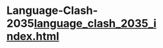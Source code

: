 # Language-Clash-2035[language_clash_2035_index.html](https://github.com/user-attachments/files/22423908/language_clash_2035_index.html)
<!DOCTYPE html>
<html lang="en">
<head>
    <meta charset="UTF-8">
    <meta name="viewport" content="width=device-width, initial-scale=1.0">
    <title>Language Clash 2035: The Last Voice</title>
    <style>
        * {
            margin: 0;
            padding: 0;
            box-sizing: border-box;
        }
        
        body {
            font-family: 'Segoe UI', Tahoma, Geneva, Verdana, sans-serif;
            background: linear-gradient(135deg, #667eea 0%, #764ba2 100%);
            color: white;
            min-height: 100vh;
            padding: 20px;
        }
        
        .game-container {
            max-width: 800px;
            margin: 0 auto;
            background: rgba(0, 0, 0, 0.7);
            border-radius: 15px;
            padding: 30px;
            box-shadow: 0 10px 30px rgba(0, 0, 0, 0.3);
        }
        
        .header {
            text-align: center;
            margin-bottom: 30px;
        }
        
        .title {
            font-size: 2.5em;
            margin-bottom: 10px;
            text-shadow: 2px 2px 4px rgba(0, 0, 0, 0.5);
        }
        
        .subtitle {
            font-size: 1.2em;
            opacity: 0.9;
            margin-bottom: 20px;
        }
        
        .xp-tracker {
            background: rgba(255, 255, 255, 0.1);
            padding: 10px 20px;
            border-radius: 25px;
            display: inline-block;
            font-weight: bold;
        }
        
        .content-area {
            margin: 30px 0;
            line-height: 1.6;
        }
        
        .zone-indicator {
            background: linear-gradient(45deg, #ff6b6b, #4ecdc4);
            padding: 15px;
            border-radius: 10px;
            margin-bottom: 20px;
            text-align: center;
            font-weight: bold;
            font-size: 1.1em;
        }
        
        .choices {
            display: flex;
            flex-direction: column;
            gap: 15px;
            margin: 20px 0;
        }
        
        .choice-btn {
            background: linear-gradient(45deg, #667eea, #764ba2);
            border: none;
            color: white;
            padding: 15px 25px;
            border-radius: 10px;
            cursor: pointer;
            font-size: 1em;
            transition: all 0.3s ease;
            text-align: left;
        }
        
        .choice-btn:hover {
            transform: translateY(-2px);
            box-shadow: 0 5px 15px rgba(0, 0, 0, 0.3);
            background: linear-gradient(45deg, #764ba2, #667eea);
        }
        
        .role-selection {
            display: grid;
            grid-template-columns: repeat(auto-fit, minmax(200px, 1fr));
            gap: 15px;
            margin: 20px 0;
        }
        
        .role-card {
            background: rgba(255, 255, 255, 0.1);
            padding: 20px;
            border-radius: 10px;
            cursor: pointer;
            transition: all 0.3s ease;
            border: 2px solid transparent;
        }
        
        .role-card:hover, .role-card.selected {
            background: rgba(255, 255, 255, 0.2);
            border-color: #4ecdc4;
            transform: scale(1.05);
        }
        
        .language-grid {
            display: grid;
            grid-template-columns: repeat(auto-fit, minmax(150px, 1fr));
            gap: 10px;
            margin: 20px 0;
        }
        
        .language-card {
            background: rgba(255, 255, 255, 0.1);
            padding: 15px;
            border-radius: 8px;
            cursor: pointer;
            transition: all 0.3s ease;
            border: 2px solid transparent;
            text-align: center;
        }
        
        .language-card:hover, .language-card.selected {
            background: rgba(255, 255, 255, 0.2);
            border-color: #ff6b6b;
            transform: scale(1.05);
        }
        
        .ai-tools {
            display: flex;
            justify-content: space-around;
            flex-wrap: wrap;
            gap: 20px;
            margin: 20px 0;
        }
        
        .ai-tool {
            background: rgba(255, 255, 255, 0.1);
            padding: 20px;
            border-radius: 10px;
            cursor: pointer;
            transition: all 0.3s ease;
            border: 2px solid transparent;
            min-width: 150px;
            text-align: center;
        }
        
        .ai-tool:hover, .ai-tool.selected {
            background: rgba(255, 255, 255, 0.2);
            border-color: #4ecdc4;
            transform: scale(1.05);
        }
        
        .form-area {
            margin: 20px 0;
        }
        
        .form-area textarea {
            width: 100%;
            min-height: 150px;
            padding: 15px;
            border-radius: 8px;
            border: none;
            background: rgba(255, 255, 255, 0.9);
            color: #333;
            font-size: 1em;
            resize: vertical;
        }
        
        .form-area input[type="url"] {
            width: 100%;
            padding: 15px;
            border-radius: 8px;
            border: none;
            background: rgba(255, 255, 255, 0.9);
            color: #333;
            font-size: 1em;
            margin: 10px 0;
        }
        
        .submit-btn {
            background: linear-gradient(45deg, #4ecdc4, #44a08d);
            border: none;
            color: white;
            padding: 15px 30px;
            border-radius: 8px;
            cursor: pointer;
            font-size: 1.1em;
            transition: all 0.3s ease;
        }
        
        .submit-btn:hover {
            transform: translateY(-2px);
            box-shadow: 0 5px 15px rgba(0, 0, 0, 0.3);
        }
        
        .side-quest {
            background: linear-gradient(45deg, #ffd89b, #19547b);
            padding: 20px;
            border-radius: 10px;
            margin: 20px 0;
            border-left: 5px solid #ff6b6b;
        }
        
        .hidden {
            display: none;
        }
        
        .ethics-checklist {
            background: rgba(255, 255, 255, 0.1);
            padding: 20px;
            border-radius: 10px;
            margin: 20px 0;
        }
        
        .checklist-item {
            margin: 10px 0;
            display: flex;
            align-items: center;
        }
        
        .checklist-item input[type="checkbox"] {
            margin-right: 10px;
            transform: scale(1.2);
        }
        
        .progress-bar {
            background: rgba(255, 255, 255, 0.2);
            border-radius: 10px;
            height: 10px;
            margin: 20px 0;
        }
        
        .progress-fill {
            background: linear-gradient(45deg, #4ecdc4, #44a08d);
            height: 100%;
            border-radius: 10px;
            transition: width 0.3s ease;
        }
    </style>
</head>
<body>
    <div class="game-container">
        <div class="header">
            <h1 class="title">Language Clash 2035: The Last Voice</h1>
            <p class="subtitle">An Interactive Journey Through Language Preservation</p>
            <div class="xp-tracker">XP: <span id="xp-display">0</span> | Zone: <span id="zone-display">Start</span></div>
        </div>
        
        <div class="progress-bar">
            <div class="progress-fill" id="progress-fill" style="width: 0%"></div>
        </div>
        
        <div class="content-area" id="content-area">
            <!-- Dynamic content will be inserted here -->
        </div>
    </div>

    <script>
        class LanguageClashGame {
            constructor() {
                this.xp = 0;
                this.currentZone = 'start';
                this.selectedRole = '';
                this.selectedLanguages = [];
                this.selectedAITools = [];
                this.sideQuestActive = false;
                this.sideQuestComplete = false;
                this.glitchFound = false;
                this.gameData = {};
                this.playerData = {
                    playerName: '',
                    playerId: '',
                    selectedRole: '',
                    startTime: new Date().toISOString(),
                    zoneChoices: {},
                    finalXP: 0,
                    sideQuestCompleted: false,
                    gameCompleted: false,
                    endTime: null
                };
                
                this.contentArea = document.getElementById('content-area');
                this.xpDisplay = document.getElementById('xp-display');
                this.zoneDisplay = document.getElementById('zone-display');
                this.progressFill = document.getElementById('progress-fill');
                
                this.init();
            }
            
            init() {
                this.showPlayerRegistration();
            }
            
            showPlayerRegistration() {
                this.contentArea.innerHTML = `
                    <div class="zone-indicator">Player Registration</div>
                    <p>Welcome to Language Clash 2035! Before we begin your mission, please provide your information:</p>
                    
                    <div class="form-area">
                        <input type="text" id="player-name" placeholder="Enter your full name" style="width: 100%; padding: 15px; margin: 10px 0; border-radius: 8px; border: none; background: rgba(255,255,255,0.9); color: #333; font-size: 1em;">
                        <input type="text" id="player-id" placeholder="Enter your student ID (optional)" style="width: 100%; padding: 15px; margin: 10px 0; border-radius: 8px; border: none; background: rgba(255,255,255,0.9); color: #333; font-size: 1em;">
                    </div>
                    
                    <div class="choices">
                        <button class="choice-btn" onclick="game.registerPlayer()" id="register-btn" disabled>Continue to Role Selection</button>
                    </div>
                `;
                
                // Enable button when name is entered
                document.getElementById('player-name').addEventListener('input', (e) => {
                    const registerBtn = document.getElementById('register-btn');
                    registerBtn.disabled = e.target.value.trim() === '';
                });
            }
            
            registerPlayer() {
                const name = document.getElementById('player-name').value.trim();
                const id = document.getElementById('player-id').value.trim() || 'Anonymous';
                
                if (!name) return;
                
                this.playerData.playerName = name;
                this.playerData.playerId = id;
                
                this.showStartScreen();
            }
            
            addXP(amount) {
                this.xp += amount;
                this.xpDisplay.textContent = this.xp;
                this.updateProgress();
            }
            
            updateProgress() {
                const zones = ['start', 'zone1', 'zone2', 'zone3', 'zone4', 'zone5'];
                const currentIndex = zones.indexOf(this.currentZone);
                const progress = (currentIndex / (zones.length - 1)) * 100;
                this.progressFill.style.width = `${progress}%`;
            }
            
            updateZoneDisplay(zone) {
                this.currentZone = zone;
                this.zoneDisplay.textContent = zone === 'start' ? 'Start' : zone.toUpperCase();
                this.updateProgress();
            }
            
            showStartScreen() {
                this.updateZoneDisplay('start');
                this.contentArea.innerHTML = `
                    <div class="zone-indicator">Welcome to Language Clash 2035</div>
                    <p>In the year 2035, the world's linguistic diversity hangs by a thread. As artificial intelligence and global communication systems favor dominant languages, thousands of unique voices face extinction.</p>
                    <p>You are part of an elite team tasked with preserving humanity's linguistic heritage. Your mission: explore five critical zones, make crucial decisions, and create a campaign to save endangered languages.</p>
                    
                    <h3>Choose Your Team Role:</h3>
                    <div class="role-selection">
                        <div class="role-card" data-role="voice">
                            <h4>The Voice</h4>
                            <p>Speaks for the voiceless, passionate advocate for endangered communities</p>
                        </div>
                        <div class="role-card" data-role="scholar">
                            <h4>The Scholar</h4>
                            <p>Researches language patterns, etymology, and linguistic structures</p>
                        </div>
                        <div class="role-card" data-role="visionary">
                            <h4>The Visionary</h4>
                            <p>Imagines innovative solutions and future possibilities</p>
                        </div>
                        <div class="role-card" data-role="strategist">
                            <h4>The Strategist</h4>
                            <p>Plans campaigns and coordinates preservation efforts</p>
                        </div>
                        <div class="role-card" data-role="archivist">
                            <h4>The Archivist</h4>
                            <p>Documents and preserves linguistic knowledge for future generations</p>
                        </div>
                    </div>
                    
                    <div class="choices">
                        <button class="choice-btn" onclick="game.startGame()" id="start-btn" disabled>Begin Mission</button>
                    </div>
                `;
                
                // Add event listeners for role selection
                document.querySelectorAll('.role-card').forEach(card => {
                    card.addEventListener('click', () => {
                        document.querySelectorAll('.role-card').forEach(c => c.classList.remove('selected'));
                        card.classList.add('selected');
                        this.selectedRole = card.dataset.role;
                        document.getElementById('start-btn').disabled = false;
                        document.getElementById('start-btn').textContent = `Begin Mission as ${card.querySelector('h4').textContent}`;
                    });
                });
            }
            
            startGame() {
                if (!this.selectedRole) return;
                this.playerData.selectedRole = this.selectedRole;
                this.recordChoice('start', 'role_selected', this.selectedRole);
                this.addXP(10);
                this.showZone1();
            }
            
            recordChoice(zone, action, choice) {
                if (!this.playerData.zoneChoices[zone]) {
                    this.playerData.zoneChoices[zone] = [];
                }
                this.playerData.zoneChoices[zone].push({
                    timestamp: new Date().toISOString(),
                    action: action,
                    choice: choice
                });
            }
            
            showZone1() {
                this.updateZoneDisplay('zone1');
                this.contentArea.innerHTML = `
                    <div class="zone-indicator">Zone 1: The Extinction Crisis</div>
                    <p>Welcome to the Language Observatory, where we monitor the world's linguistic diversity. The data is alarming:</p>
                    <ul>
                        <li>7,000 languages exist today, but 40% are endangered</li>
                        <li>One language dies every 14 days</li>
                        <li>By 2100, experts predict only 600 languages will survive</li>
                    </ul>
                    
                    <p>Your first mission: Choose 3 languages from different regions to prioritize for preservation efforts.</p>
                    
                    <div class="language-grid">
                        <div class="language-card" data-lang="quechua">
                            <h4>Quechua</h4>
                            <p>Andean South America<br>8 million speakers</p>
                        </div>
                        <div class="language-card" data-lang="maori">
                            <h4>Māori</h4>
                            <p>New Zealand<br>150,000 speakers</p>
                        </div>
                        <div class="language-card" data-lang="navajo">
                            <h4>Navajo</h4>
                            <p>Southwestern USA<br>170,000 speakers</p>
                        </div>
                        <div class="language-card" data-lang="welsh">
                            <h4>Welsh</h4>
                            <p>Wales, UK<br>600,000 speakers</p>
                        </div>
                        <div class="language-card" data-lang="sami">
                            <h4>Sami</h4>
                            <p>Northern Europe<br>30,000 speakers</p>
                        </div>
                        <div class="language-card" data-lang="ainu">
                            <h4>Ainu</h4>
                            <p>Japan<br>10 speakers</p>
                        </div>
                        <div class="language-card" data-lang="hawaiian">
                            <h4>Hawaiian</h4>
                            <p>Hawaii, USA<br>24,000 speakers</p>
                        </div>
                        <div class="language-card" data-lang="yupik">
                            <h4>Yup'ik</h4>
                            <p>Alaska, Russia<br>19,000 speakers</p>
                        </div>
                    </div>
                    
                    <div class="choices">
                        <button class="choice-btn" onclick="game.confirmLanguageSelection()" id="lang-confirm-btn" disabled>Confirm Selection (0/3)</button>
                    </div>
                `;
                
                // Add language selection logic
                document.querySelectorAll('.language-card').forEach(card => {
                    card.addEventListener('click', () => {
                        const lang = card.dataset.lang;
                        if (card.classList.contains('selected')) {
                            card.classList.remove('selected');
                            this.selectedLanguages = this.selectedLanguages.filter(l => l !== lang);
                        } else if (this.selectedLanguages.length < 3) {
                            card.classList.add('selected');
                            this.selectedLanguages.push(lang);
                        }
                        
                        const btn = document.getElementById('lang-confirm-btn');
                        btn.textContent = `Confirm Selection (${this.selectedLanguages.length}/3)`;
                        btn.disabled = this.selectedLanguages.length !== 3;
                    });
                });
            }
            
            confirmLanguageSelection() {
                if (this.selectedLanguages.length !== 3) return;
                this.recordChoice('zone1', 'languages_selected', this.selectedLanguages);
                this.addXP(15);
                this.showZone2();
            }
            
            showZone2() {
                this.updateZoneDisplay('zone2');
                this.contentArea.innerHTML = `
                    <div class="zone-indicator">Zone 2: The Dominant Force</div>
                    <p>You've entered the Global Communication Hub, where English dominates digital spaces:</p>
                    <ul>
                        <li>60% of internet content is in English</li>
                        <li>English is spoken by 1.5 billion people as first or second language</li>
                        <li>Major tech platforms primarily support English</li>
                    </ul>
                    
                    <p>As you analyze the data, you notice something unusual in the code... There's a hidden pathway that wasn't supposed to be here.</p>
                    
                    <div class="choices">
                        <button class="choice-btn" onclick="game.reflectOnEnglish()">Reflect on English's global impact</button>
                        <button class="choice-btn" onclick="game.findGlitch()">Investigate the unusual code (Hidden Path)</button>
                        <button class="choice-btn" onclick="game.proceedToZone3()">Continue to next zone</button>
                    </div>
                `;
            }
            
            reflectOnEnglish() {
                this.recordChoice('zone2', 'reflect_on_english', 'chosen');
                this.addXP(10);
                this.contentArea.innerHTML += `
                    <div style="background: rgba(255,255,255,0.1); padding: 20px; border-radius: 10px; margin: 20px 0;">
                        <h4>Your Reflection:</h4>
                        <p>English's dominance brings both opportunities and challenges. While it enables global communication, it also marginalizes other languages and cultures. The key is finding balance between connectivity and diversity.</p>
                    </div>
                    <div class="choices">
                        <button class="choice-btn" onclick="game.proceedToZone3()">Continue to Zone 3</button>
                    </div>
                `;
            }
            
            findGlitch() {
                this.recordChoice('zone2', 'found_glitch', 'chosen');
                this.glitchFound = true;
                this.addXP(20);
                this.contentArea.innerHTML = `
                    <div class="zone-indicator">Zone 2: The Dominant Force - Hidden Path Discovered!</div>
                    <div class="side-quest">
                        <h3>🔓 Side Quest Unlocked: "Echoes of the Unspoken"</h3>
                        <p>You've discovered a secret network of language activists working underground to preserve endangered languages. They've been documenting real revitalization efforts worldwide.</p>
                    </div>
                    
                    <p>The activists share their experiences:</p>
                    <ul>
                        <li><strong>Māori Language Revival:</strong> New Zealand's successful immersion schools</li>
                        <li><strong>Hebrew Resurrection:</strong> How a liturgical language became modern Israel's primary language</li>
                        <li><strong>Welsh Digital Initiative:</strong> Creating technology tools for minority languages</li>
                    </ul>
                    
                    <div class="choices">
                        <button class="choice-btn" onclick="game.joinActivists()">Join the activist network (+20 XP)</button>
                        <button class="choice-btn" onclick="game.proceedToZone3()">Continue to Zone 3</button>
                    </div>
                `;
            }
            
            joinActivists() {
                this.recordChoice('zone2', 'joined_activists', 'chosen');
                this.sideQuestActive = true;
                this.addXP(20);
                this.contentArea.innerHTML += `
                    <div style="background: linear-gradient(45deg, #4ecdc4, #44a08d); padding: 20px; border-radius: 10px; margin: 20px 0;">
                        <h4>Side Quest Active!</h4>
                        <p>You're now connected to the underground network. This will unlock special options and an alternate ending if you complete additional challenges.</p>
                    </div>
                    <div class="choices">
                        <button class="choice-btn" onclick="game.proceedToZone3()">Continue to Zone 3</button>
                    </div>
                `;
            }
            
            proceedToZone3() {
                this.recordChoice('zone2', 'proceeded_to_zone3', 'chosen');
                this.showZone3();
            }
            
            showZone3() {
                this.updateZoneDisplay('zone3');
                this.contentArea.innerHTML = `
                    <div class="zone-indicator">Zone 3: The AI Crossroads</div>
                    <p>You've reached the AI Ethics Laboratory. Here, you must decide which artificial intelligence tools to trust for language preservation efforts. Each has different capabilities and ethical implications.</p>
                    
                    <div class="ai-tools">
                        <div class="ai-tool" data-tool="gpt">
                            <h4>GPT-4</h4>
                            <p>Advanced text generation<br>Risk: May not preserve authentic cultural context</p>
                        </div>
                        <div class="ai-tool" data-tool="translate">
                            <h4>Neural Translate</h4>
                            <p>Real-time translation<br>Risk: Lacks cultural nuance</p>
                        </div>
                        <div class="ai-tool" data-tool="whisper">
                            <h4>Whisper Audio</h4>
                            <p>Speech recognition<br>Risk: Trained mainly on dominant languages</p>
                        </div>
                    </div>
                    
                    <p>Select up to 2 AI tools, then complete the ethics checklist:</p>
                    
                    <div class="choices">
                        <button class="choice-btn" onclick="game.showEthicsChecklist()" id="ai-confirm-btn" disabled>Proceed to Ethics Review (0/2)</button>
                    </div>
                `;
                
                // Add AI tool selection logic
                document.querySelectorAll('.ai-tool').forEach(tool => {
                    tool.addEventListener('click', () => {
                        const toolName = tool.dataset.tool;
                        if (tool.classList.contains('selected')) {
                            tool.classList.remove('selected');
                            this.selectedAITools = this.selectedAITools.filter(t => t !== toolName);
                        } else if (this.selectedAITools.length < 2) {
                            tool.classList.add('selected');
                            this.selectedAITools.push(toolName);
                        }
                        
                        const btn = document.getElementById('ai-confirm-btn');
                        btn.textContent = `Proceed to Ethics Review (${this.selectedAITools.length}/2)`;
                        btn.disabled = this.selectedAITools.length === 0;
                    });
                });
            }
            
            showEthicsChecklist() {
                this.recordChoice('zone3', 'ai_tools_selected', this.selectedAITools);
                this.addXP(10);
                this.contentArea.innerHTML = `
                    <div class="zone-indicator">Zone 3: AI Ethics Checklist</div>
                    <p>Before deploying AI tools for language preservation, complete this ethical assessment:</p>
                    
                    <div class="ethics-checklist">
                        <h4>AI Ethics Checklist for Language Preservation:</h4>
                        <div class="checklist-item">
                            <input type="checkbox" id="check1">
                            <label for="check1">Ensure community consent and involvement in data collection</label>
                        </div>
                        <div class="checklist-item">
                            <input type="checkbox" id="check2">
                            <label for="check2">Respect cultural sensitivity and sacred knowledge boundaries</label>
                        </div>
                        <div class="checklist-item">
                            <input type="checkbox" id="check3">
                            <label for="check3">Provide transparent algorithms and decision-making processes</label>
                        </div>
                        <div class="checklist-item">
                            <input type="checkbox" id="check4">
                            <label for="check4">Include native speakers in AI development and testing</label>
                        </div>
                        <div class="checklist-item">
                            <input type="checkbox" id="check5">
                            <label for="check5">Establish data ownership rights for language communities</label>
                        </div>
                    </div>
                    
                    <div class="choices">
                        <button class="choice-btn" onclick="game.completeEthicsCheck()" id="ethics-btn" disabled>Complete Ethics Review</button>
                    </div>
                `;
                
                // Add checkbox logic
                const checkboxes = document.querySelectorAll('.checklist-item input[type="checkbox"]');
                const ethicsBtn = document.getElementById('ethics-btn');
                
                checkboxes.forEach(checkbox => {
                    checkbox.addEventListener('change', () => {
                        const checkedCount = document.querySelectorAll('.checklist-item input[type="checkbox"]:checked').length;
                        ethicsBtn.disabled = checkedCount < 3;
                        if (checkedCount >= 3) {
                            ethicsBtn.textContent = `Complete Ethics Review (${checkedCount}/5)`;
                        }
                    });
                });
            }
            
            completeEthicsCheck() {
                const checkedCount = document.querySelectorAll('.checklist-item input[type="checkbox"]:checked').length;
                const checkedItems = Array.from(document.querySelectorAll('.checklist-item input[type="checkbox"]:checked')).map(cb => cb.id);
                this.recordChoice('zone3', 'ethics_checklist_completed', { count: checkedCount, items: checkedItems });
                this.addXP(checkedCount * 5);
                this.showZone4();
            }
            
            showZone4() {
                this.updateZoneDisplay('zone4');
                let sideQuestContent = '';
                if (this.sideQuestActive) {
                    sideQuestContent = `
                        <div class="side-quest">
                            <h4>🌟 Activist Network Bonus Challenge</h4>
                            <p>The underground network wants you to include community-led initiatives in your plan. Address how local speakers will lead the preservation efforts.</p>
                        </div>
                    `;
                }
                
                this.contentArea.innerHTML = `
                    <div class="zone-indicator">Zone 4: The Master Plan</div>
                    <p>You've reached the Strategy Center. Using everything you've learned, create a comprehensive language survival plan that addresses the challenges you've identified.</p>
                    
                    ${sideQuestContent}
                    
                    <div class="form-area">
                        <h4>Language Preservation Master Plan:</h4>
                        <textarea id="master-plan" placeholder="Outline your strategy for preserving endangered languages. Consider:

• Which communities and languages you'll prioritize
• How you'll use technology ethically and effectively  
• What role different stakeholders will play
• How you'll measure success and impact
• Specific actions for the next 5 years

${this.sideQuestActive ? '• How communities will lead their own revitalization efforts' : ''}

Write at least 200 words..."></textarea>
                        
                        <div class="choices">
                            <button class="choice-btn submit-btn" onclick="game.submitMasterPlan()">Submit Master Plan</button>
                        </div>
                    </div>
                `;
            }
            
            submitMasterPlan() {
                const plan = document.getElementById('master-plan').value;
                if (plan.length < 200) {
                    alert('Please write at least 200 words for your master plan.');
                    return;
                }
                
                this.gameData.masterPlan = plan;
                this.recordChoice('zone4', 'master_plan_submitted', { wordCount: plan.length });
                this.addXP(25);
                
                if (this.sideQuestActive) {
                    this.sideQuestComplete = true;
                    this.addXP(20);
                }
                
                this.showZone5();
            }
            
            showZone5() {
                this.updateZoneDisplay('zone5');
                this.contentArea.innerHTML = `
                    <div class="zone-indicator">Zone 5: The Final Campaign</div>
                    <p>This is it—the culmination of your mission. Create a digital campaign that will inspire global action for language preservation. Your campaign will be your lasting contribution to this cause.</p>
                    
                    <div class="form-area">
                        <h4>Campaign Submission Options:</h4>
                        <p>Choose one format for your final campaign:</p>
                        
                        <h5>Option 1: Video Campaign</h5>
                        <input type="url" id="video-url" placeholder="Enter YouTube or Vimeo URL for your campaign video">
                        
                        <h5>Option 2: Image Campaign</h5>
                        <input type="url" id="image-url" placeholder="Enter image URL for your campaign poster/infographic">
                        
                        <h5>Campaign Description:</h5>
                        <textarea id="campaign-description" placeholder="Describe your campaign concept, target audience, and expected impact. How will this campaign raise awareness and drive action for language preservation?

Write at least 150 words..."></textarea>
                        
                        <div class="choices">
                            <button class="choice-btn submit-btn" onclick="game.submitFinalCampaign()">Launch Campaign & Complete Mission</button>
                        </div>
                    </div>
                `;
            }
            
            submitFinalCampaign() {
                const videoUrl = document.getElementById('video-url').value;
                const imageUrl = document.getElementById('image-url').value;
                const description = document.getElementById('campaign-description').value;
                
                if (!videoUrl && !imageUrl) {
                    alert('Please provide either a video URL or image URL for your campaign.');
                    return;
                }
                
                if (description.length < 150) {
                    alert('Please write at least 150 words describing your campaign.');
                    return;
                }
                
                this.gameData.campaign = {
                    videoUrl,
                    imageUrl,
                    description
                };
                
                this.recordChoice('zone5', 'campaign_submitted', { 
                    hasVideo: !!videoUrl, 
                    hasImage: !!imageUrl, 
                    descriptionLength: description.length 
                });
                
                this.addXP(30);
                this.showEnding();
            }
            
            showEnding() {
                this.playerData.finalXP = this.xp;
                this.playerData.sideQuestCompleted = this.sideQuestComplete;
                this.playerData.gameCompleted = true;
                this.playerData.endTime = new Date().toISOString();
                
                let endingType = 'standard';
                let endingContent = '';
                
                if (this.xp > 60 && this.sideQuestComplete) {
                    endingType = 'special';
                    endingContent = `
                        <div class="zone-indicator">🌟 SPECIAL ENDING: The Network Awakens</div>
                        <div style="background: linear-gradient(45deg, #4ecdc4, #44a08d); padding: 30px; border-radius: 15px; margin: 20px 0;">
                            <h3>Congratulations, Language Guardian!</h3>
                            <p>Your exceptional performance (${this.xp} XP) and connection to the activist network has triggered a global awakening. Your campaign doesn't just raise awareness—it becomes the catalyst for a worldwide movement.</p>
                            
                            <h4>Your Impact:</h4>
                            <ul>
                                <li>🌍 50+ communities adopt your preservation framework</li>
                                <li>🤖 Major tech companies implement your ethical AI guidelines</li>
                                <li>🎓 Universities create programs based on your master plan</li>
                                <li>📱 New language learning apps prioritize endangered languages</li>
                                <li>🏛️ UNESCO establishes the "Language Clash Protocol" based on your work</li>
                            </ul>
                            
                            <p><strong>The underground network reveals itself to the world, and you become a founding member of the Global Language Preservation Council.</strong></p>
                        </div>
                    `;
                } else if (this.xp > 40) {
                    endingType = 'good';
                    endingContent = `
                        <div class="zone-indicator">✅ GOOD ENDING: The Ripple Effect</div>
                        <div style="background: rgba(255,255,255,0.1); padding: 30px; border-radius: 15px; margin: 20px 0;">
                            <h3>Well Done, Language Advocate!</h3>
                            <p>Your efforts (${this.xp} XP) have made a significant impact on language preservation awareness.</p>
                            
                            <h4>Your Achievements:</h4>
                            <ul>
                                <li>📊 Your campaign reaches 100,000+ people globally</li>
                                <li>🎯 5 endangered language communities adopt your strategies</li>
                                <li>🔬 Research institutions cite your ethical framework</li>
                                <li>📚 Educational materials based on your plan reach 50 schools</li>
                            </ul>
                            
                            <p>While not all languages can be saved, your work ensures that many voices will continue to echo through time.</p>
                        </div>
                    `;
                } else {
                    endingContent = `
                        <div class="zone-indicator">📝 STANDARD ENDING: Seeds Planted</div>
                        <div style="background: rgba(255,255,255,0.05); padding: 30px; border-radius: 15px; margin: 20px 0;">
                            <h3>Mission Complete, Language Learner!</h3>
                            <p>Your journey (${this.xp} XP) has planted important seeds for language preservation.</p>
                            
                            <h4>Your Contribution:</h4>
                            <ul>
                                <li>🌱 Increased awareness in your local community</li>
                                <li>📖 Valuable insights added to the preservation database</li>
                                <li>🤝 Connections made with like-minded advocates</li>
                                <li>🧠 Enhanced understanding of linguistic diversity challenges</li>
                            </ul>
                            
                            <p>Every journey begins with a single step. Your efforts today contribute to a larger movement for linguistic diversity.</p>
                        </div>
                    `;
                }
                
                this.recordChoice('ending', 'ending_achieved', endingType);
                
                this.contentArea.innerHTML = `
                    ${endingContent}
                    
                    <div style="background: rgba(0,0,0,0.3); padding: 20px; border-radius: 10px; margin: 20px 0;">
                        <h4>Mission Summary:</h4>
                        <p><strong>Player:</strong> ${this.playerData.playerName} (ID: ${this.playerData.playerId})</p>
                        <p><strong>Role:</strong> ${this.selectedRole.charAt(0).toUpperCase() + this.selectedRole.slice(1)}</p>
                        <p><strong>Languages Prioritized:</strong> ${this.selectedLanguages.join(', ')}</p>
                        <p><strong>AI Tools Selected:</strong> ${this.selectedAITools.join(', ')}</p>
                        <p><strong>Side Quest:</strong> ${this.sideQuestComplete ? '✅ Completed' : '❌ Not Completed'}</p>
                        <p><strong>Final XP:</strong> ${this.xp}</p>
                        <p><strong>Hidden Path:</strong> ${this.glitchFound ? '✅ Discovered' : '❌ Not Found'}</p>
                        <p><strong>Game Duration:</strong> ${this.calculateGameDuration()}</p>
                    </div>
                    
                    <div style="text-align: center; margin: 30px 0;">
                        <h4>Thank you for playing Language Clash 2035!</h4>
                        <p>Continue the mission in real life by:</p>
                        <ul style="text-align: left; max-width: 500px; margin: 0 auto;">
                            <li>Learning about endangered languages in your region</li>
                            <li>Supporting language revitalization projects</li>
                            <li>Advocating for multilingual technology development</li>
                            <li>Sharing awareness about linguistic diversity</li>
                        </ul>
                    </div>
                    
                    <div class="choices">
                        <button class="choice-btn" onclick="game.saveResults()">Save & Export Results</button>
                        <button class="choice-btn" onclick="game.restart()">Play Again</button>
                    </div>
                `;
            }
            
            calculateGameDuration() {
                const start = new Date(this.playerData.startTime);
                const end = new Date(this.playerData.endTime);
                const duration = Math.round((end - start) / 1000 / 60); // minutes
                return `${duration} minutes`;
            }
                    endingType = 'good';
                    endingContent = `
                        <div class="zone-indicator">✅ GOOD ENDING: The Ripple Effect</div>
                        <div style="background: rgba(255,255,255,0.1); padding: 30px; border-radius: 15px; margin: 20px 0;">
                            <h3>Well Done, Language Advocate!</h3>
                            <p>Your efforts (${this.xp} XP) have made a significant impact on language preservation awareness.</p>
                            
                            <h4>Your Achievements:</h4>
                            <ul>
                                <li>📊 Your campaign reaches 100,000+ people globally</li>
                                <li>🎯 5 endangered language communities adopt your strategies</li>
                                <li>🔬 Research institutions cite your ethical framework</li>
                                <li>📚 Educational materials based on your plan reach 50 schools</li>
                            </ul>
                            
                            <p>While not all languages can be saved, your work ensures that many voices will continue to echo through time.</p>
                        </div>
                    `;
                } else {
                    endingContent = `
                        <div class="zone-indicator">📝 STANDARD ENDING: Seeds Planted</div>
                        <div style="background: rgba(255,255,255,0.05); padding: 30px; border-radius: 15px; margin: 20px 0;">
                            <h3>Mission Complete, Language Learner!</h3>
                            <p>Your journey (${this.xp} XP) has planted important seeds for language preservation.</p>
                            
                            <h4>Your Contribution:</h4>
                            <ul>
                                <li>🌱 Increased awareness in your local community</li>
                                <li>📖 Valuable insights added to the preservation database</li>
                                <li>🤝 Connections made with like-minded advocates</li>
                                <li>🧠 Enhanced understanding of linguistic diversity challenges</li>
                            </ul>
                            
                            <p>Every journey begins with a single step. Your efforts today contribute to a larger movement for linguistic diversity.</p>
                        </div>
                    `;
                }
                
                this.contentArea.innerHTML = `
                    ${endingContent}
                    
                    <div style="background: rgba(0,0,0,0.3); padding: 20px; border-radius: 10px; margin: 20px 0;">
                        <h4>Mission Summary:</h4>
                        <p><strong>Role:</strong> ${this.selectedRole.charAt(0).toUpperCase() + this.selectedRole.slice(1)}</p>
                        <p><strong>Languages Prioritized:</strong> ${this.selectedLanguages.join(', ')}</p>
                        <p><strong>AI Tools Selected:</strong> ${this.selectedAITools.join(', ')}</p>
                        <p><strong>Side Quest:</strong> ${this.sideQuestComplete ? '✅ Completed' : '❌ Not Completed'}</p>
                        <p><strong>Final XP:</strong> ${this.xp}</p>
                        <p><strong>Hidden Path:</strong> ${this.glitchFound ? '✅ Discovered' : '❌ Not Found'}</p>
                    </div>
                    
                    <div style="text-align: center; margin: 30px 0;">
                        <h4>Thank you for playing Language Clash 2035!</h4>
                        <p>Continue the mission in real life by:</p>
                        <ul style="text-align: left; max-width: 500px; margin: 0 auto;">
                            <li>Learning about endangered languages in your region</li>
                            <li>Supporting language revitalization projects</li>
                            <li>Advocating for multilingual technology development</li>
                            <li>Sharing awareness about linguistic diversity</li>
                        </ul>
                    </div>
                    
                    <div class="choices">
                        <button class="choice-btn" onclick="game.saveResults()">Save Results</button>
                        <button class="choice-btn" onclick="game.restart()">Play Again</button>
                    </div>
                `;
            }
            
            saveResults() {
                const gameData = {
                    playerInfo: {
                        name: this.playerData.playerName,
                        id: this.playerData.playerId,
                        role: this.playerData.selectedRole,
                        startTime: this.playerData.startTime,
                        endTime: this.playerData.endTime,
                        gameDuration: this.calculateGameDuration()
                    },
                    gameResults: {
                        finalXP: this.playerData.finalXP,
                        sideQuestCompleted: this.playerData.sideQuestCompleted,
                        languagesSelected: this.selectedLanguages,
                        aiToolsSelected: this.selectedAITools,
                        glitchFound: this.glitchFound,
                        gameCompleted: this.playerData.gameCompleted
                    },
                    detailedChoices: this.playerData.zoneChoices,
                    writtenResponses: {
                        masterPlan: this.gameData.masterPlan,
                        campaign: this.gameData.campaign
                    }
                };
                
                // Save to localStorage for persistence
                const playerId = `player_${Date.now()}_${this.playerData.playerName.replace(/\s+/g, '_')}`;
                localStorage.setItem(playerId, JSON.stringify(gameData));
                
                // Create downloadable file
                const dataStr = JSON.stringify(gameData, null, 2);
                const dataBlob = new Blob([dataStr], {type: 'application/json'});
                const url = URL.createObjectURL(dataBlob);
                const link = document.createElement('a');
                link.href = url;
                link.download = `language_clash_${this.playerData.playerName.replace(/\s+/g, '_')}_${new Date().toISOString().split('T')[0]}.json`;
                link.click();
                
                // Also log to console for easy access
                console.log('=== LANGUAGE CLASH 2035 - PLAYER DATA ===');
                console.log('Player:', gameData.playerInfo);
                console.log('Results:', gameData.gameResults);
                console.log('Zone Choices:', gameData.detailedChoices);
                console.log('Written Responses:', gameData.writtenResponses);
                console.log('Full Data Object:', gameData);
                
                alert(`Game data saved! \n\n📁 File downloaded: language_clash_${this.playerData.playerName.replace(/\s+/g, '_')}_${new Date().toISOString().split('T')[0]}.json\n\n💾 Data also saved to browser storage and console.\n\n🎯 Final Score: ${this.playerData.finalXP} XP\n⭐ Side Quest: ${this.playerData.sideQuestCompleted ? 'Completed' : 'Not Completed'}`);
            }
            
            restart() {
                // Keep the original player name/ID for tracking multiple attempts
                const originalName = this.playerData.playerName;
                const originalId = this.playerData.playerId;
                
                this.xp = 0;
                this.currentZone = 'start';
                this.selectedRole = '';
                this.selectedLanguages = [];
                this.selectedAITools = [];
                this.sideQuestActive = false;
                this.sideQuestComplete = false;
                this.glitchFound = false;
                this.gameData = {};
                
                // Reset player data but keep identity for tracking multiple plays
                this.playerData = {
                    playerName: originalName,
                    playerId: originalId,
                    selectedRole: '',
                    startTime: new Date().toISOString(),
                    zoneChoices: {},
                    finalXP: 0,
                    sideQuestCompleted: false,
                    gameCompleted: false,
                    endTime: null
                };
                
                this.xpDisplay.textContent = '0';
                this.showStartScreen();
            }
            
            // Method to retrieve all stored player data (for teachers/administrators)
            static getAllStoredData() {
                const allData = [];
                for (let i = 0; i < localStorage.length; i++) {
                    const key = localStorage.key(i);
                    if (key && key.startsWith('player_')) {
                        try {
                            const data = JSON.parse(localStorage.getItem(key));
                            allData.push({key, data});
                        } catch (e) {
                            console.warn('Could not parse stored data for key:', key);
                        }
                    }
                }
                return allData;
            }
            
            // Method to export all player data as CSV (for easy analysis)
            static exportAllDataAsCSV() {
                const allData = LanguageClashGame.getAllStoredData();
                if (allData.length === 0) {
                    alert('No player data found in storage.');
                    return;
                }
                
                const csvRows = [];
                csvRows.push('Name,ID,Role,StartTime,EndTime,Duration,FinalXP,SideQuestCompleted,LanguagesSelected,AIToolsSelected,GlitchFound,GameCompleted');
                
                allData.forEach(({data}) => {
                    const row = [
                        data.playerInfo.name,
                        data.playerInfo.id,
                        data.playerInfo.role,
                        data.playerInfo.startTime,
                        data.playerInfo.endTime,
                        data.playerInfo.gameDuration,
                        data.gameResults.finalXP,
                        data.gameResults.sideQuestCompleted,
                        data.gameResults.languagesSelected.join(';'),
                        data.gameResults.aiToolsSelected.join(';'),
                        data.gameResults.glitchFound,
                        data.gameResults.gameCompleted
                    ];
                    csvRows.push(row.join(','));
                });
                
                const csvString = csvRows.join('\n');
                const blob = new Blob([csvString], {type: 'text/csv'});
                const url = URL.createObjectURL(blob);
                const link = document.createElement('a');
                link.href = url;
                link.download = `language_clash_all_players_${new Date().toISOString().split('T')[0]}.csv`;
                link.click();
            }
        }
        
        // Initialize the game when page loads
        let game;
        document.addEventListener('DOMContentLoaded', () => {
            game = new LanguageClashGame();
        });
        
        // Add admin functions to console for teacher access
        window.viewAllPlayerData = () => {
            const data = LanguageClashGame.getAllStoredData();
            console.table(data.map(d => ({
                Name: d.data.playerInfo.name,
                ID: d.data.playerInfo.id,
                Role: d.data.playerInfo.role,
                XP: d.data.gameResults.finalXP,
                SideQuest: d.data.gameResults.sideQuestCompleted,
                Completed: d.data.gameResults.gameCompleted
            })));
            return data;
        };
        
        window.exportPlayerDataCSV = () => {
            LanguageClashGame.exportAllDataAsCSV();
        };
        
        window.clearAllPlayerData = () => {
            if (confirm('Are you sure you want to delete ALL stored player data? This cannot be undone.')) {
                for (let i = localStorage.length - 1; i >= 0; i--) {
                    const key = localStorage.key(i);
                    if (key && key.startsWith('player_')) {
                        localStorage.removeItem(key);
                    }
                }
                alert('All player data cleared.');
            }
        };
    </script>
</body>
</html>
